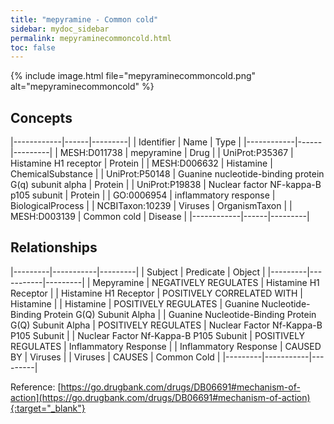 ```yaml
---
title: "mepyramine - Common cold"
sidebar: mydoc_sidebar
permalink: mepyraminecommoncold.html
toc: false 
---
```


{% include image.html file="mepyraminecommoncold.png" alt="mepyraminecommoncold" %}

## Concepts

|------------|------|---------|
| Identifier | Name | Type    |
|------------|------|---------|
| MESH:D011738 | mepyramine | Drug |
| UniProt:P35367 | Histamine H1 receptor | Protein |
| MESH:D006632 | Histamine | ChemicalSubstance |
| UniProt:P50148 | Guanine nucleotide-binding protein G(q) subunit alpha | Protein |
| UniProt:P19838 | Nuclear factor NF-kappa-B p105 subunit | Protein |
| GO:0006954 | inflammatory response | BiologicalProcess |
| NCBITaxon:10239 | Viruses | OrganismTaxon |
| MESH:D003139 | Common cold | Disease |
|------------|------|---------|

## Relationships

|---------|-----------|---------|
| Subject | Predicate | Object  |
|---------|-----------|---------|
| Mepyramine | NEGATIVELY REGULATES | Histamine H1 Receptor |
| Histamine H1 Receptor | POSITIVELY CORRELATED WITH | Histamine |
| Histamine | POSITIVELY REGULATES | Guanine Nucleotide-Binding Protein G(Q) Subunit Alpha |
| Guanine Nucleotide-Binding Protein G(Q) Subunit Alpha | POSITIVELY REGULATES | Nuclear Factor Nf-Kappa-B P105 Subunit |
| Nuclear Factor Nf-Kappa-B P105 Subunit | POSITIVELY REGULATES | Inflammatory Response |
| Inflammatory Response | CAUSED BY | Viruses |
| Viruses | CAUSES | Common Cold |
|---------|-----------|---------|

Reference: [https://go.drugbank.com/drugs/DB06691#mechanism-of-action](https://go.drugbank.com/drugs/DB06691#mechanism-of-action){:target="_blank"}